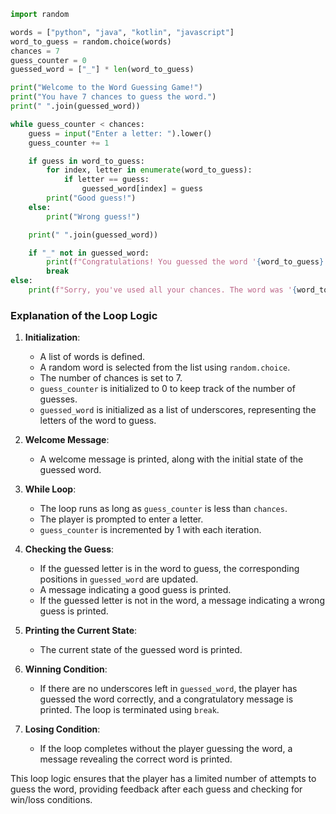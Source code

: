 ```python
import random

words = ["python", "java", "kotlin", "javascript"]
word_to_guess = random.choice(words)
chances = 7
guess_counter = 0
guessed_word = ["_"] * len(word_to_guess)

print("Welcome to the Word Guessing Game!")
print("You have 7 chances to guess the word.")
print(" ".join(guessed_word))

while guess_counter < chances:
    guess = input("Enter a letter: ").lower()
    guess_counter += 1

    if guess in word_to_guess:
        for index, letter in enumerate(word_to_guess):
            if letter == guess:
                guessed_word[index] = guess
        print("Good guess!")
    else:
        print("Wrong guess!")

    print(" ".join(guessed_word))

    if "_" not in guessed_word:
        print(f"Congratulations! You guessed the word '{word_to_guess}' in {guess_counter} attempts.")
        break
else:
    print(f"Sorry, you've used all your chances. The word was '{word_to_guess}'.")
```

### Explanation of the Loop Logic

1. **Initialization**:
   - A list of words is defined.
   - A random word is selected from the list using `random.choice`.
   - The number of chances is set to 7.
   - `guess_counter` is initialized to 0 to keep track of the number of guesses.
   - `guessed_word` is initialized as a list of underscores, representing the letters of the word to guess.

2. **Welcome Message**:
   - A welcome message is printed, along with the initial state of the guessed word.

3. **While Loop**:
   - The loop runs as long as `guess_counter` is less than `chances`.
   - The player is prompted to enter a letter.
   - `guess_counter` is incremented by 1 with each iteration.

4. **Checking the Guess**:
   - If the guessed letter is in the word to guess, the corresponding positions in `guessed_word` are updated.
   - A message indicating a good guess is printed.
   - If the guessed letter is not in the word, a message indicating a wrong guess is printed.

5. **Printing the Current State**:
   - The current state of the guessed word is printed.

6. **Winning Condition**:
   - If there are no underscores left in `guessed_word`, the player has guessed the word correctly, and a congratulatory message is printed. The loop is terminated using `break`.

7. **Losing Condition**:
   - If the loop completes without the player guessing the word, a message revealing the correct word is printed.

This loop logic ensures that the player has a limited number of attempts to guess the word, providing feedback after each guess and checking for win/loss conditions.
